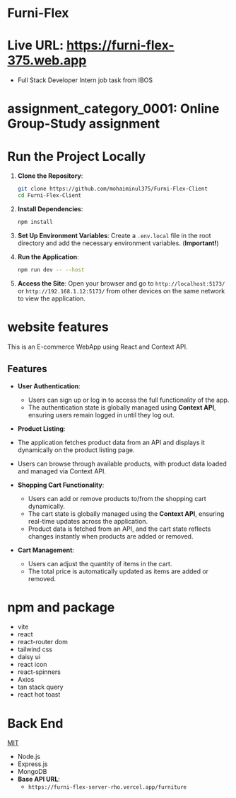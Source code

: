 # Furni-Flex

# Live URL: https://furni-flex-375.web.app

- Full Stack Developer Intern job task from IBOS

# assignment_category_0001: Online Group-Study assignment

# Run the Project Locally

1. **Clone the Repository**:

   ```sh
   git clone https://github.com/mohaiminul375/Furni-Flex-Client
   cd Furni-Flex-Client
   ```

2. **Install Dependencies**:

   ```sh
   npm install
   ```

3. **Set Up Environment Variables**: Create a `.env.local` file in the root directory and add the necessary environment variables. (**Important!**)

4. **Run the Application**:

   ```sh
   npm run dev -- --host
   ```

5. **Access the Site**: Open your browser and go to `http://localhost:5173/` or `http://192.168.1.12:5173/` from other devices on the same network to view the application.

# website features

This is an E-commerce WebApp using React and Context API.

## Features

- **User Authentication**:

  - Users can sign up or log in to access the full functionality of the app.
  - The authentication state is globally managed using **Context API**, ensuring users remain logged in until they log out.

- **Product Listing**:
- The application fetches product data from an API and displays it dynamically on the product listing page.
- Users can browse through available products, with product data loaded and managed via Context API.

- **Shopping Cart Functionality**:
  - Users can add or remove products to/from the shopping cart dynamically.
  - The cart state is globally managed using the **Context API**, ensuring real-time updates across the application.
  - Product data is fetched from an API, and the cart state reflects changes instantly when products are added or removed.

- **Cart Management**:
  - Users can adjust the quantity of items in the cart.
  - The total price is automatically updated as items are added or removed.

# npm and package

- vite
- react
- react-router dom
- tailwind css
- daisy ui
- react icon
- react-spinners
- Axios
- tan stack query
- react hot toast

# Back End
[MIT](https://github.com/mohaiminul375/Furni-Flex-Server)
- Node.js
- Express.js
- MongoDB
- **Base API URL**: 
  - `https://furni-flex-server-rho.vercel.app/furniture`
